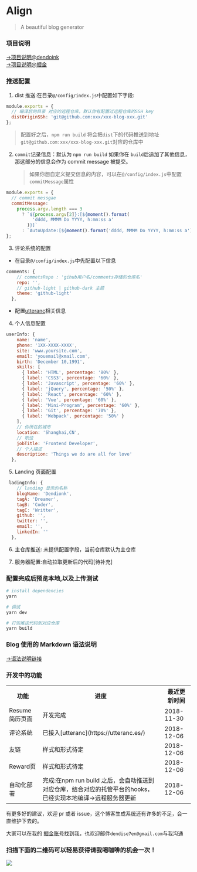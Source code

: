 # Align

> A beautiful blog generator

### 项目说明

[->项目说明@dendoink](http://www.dendoink.com/#/post/2018-11-14-Life?index=0)<br>
[->项目说明@掘金](https://juejin.im/post/5b53f9c4e51d4513ee6dcd3f)<br>

### 推送配置

1. dist 推送:在目录`@/config/index.js`中配置如下字段:

```javascript
module.exports = {
  // 编译后的目录 对应的远程仓库，默认你有配置过远程仓库的SSH key
  distOriginSSh: 'git@github.com:xxx/xxx-blog-xxx.git'
};
```

> 配置好之后，`npm run build` 将会把`dist`下的代码推送到地址`git@github.com:xxx/xxx-blog-xxx.git`对应的仓库中

2. `commit`记录信息：默认为 `npm run build` 如果你在 `build`后追加了其他信息，那这部分的信息会作为 commit message 被提交。
   > 如果你想自定义提交信息的内容，可以在`@/config/index.js`中配置`commitMessage`属性

```javascript
module.exports = {
  // commit messgae
  commitMessage:
    process.argv.length === 3
      ? `${process.argv[2]}:[${moment().format(
          'dddd, MMMM Do YYYY, h:mm:ss a'
        )}]`
      : `AutoUpdate:[${moment().format('dddd, MMMM Do YYYY, h:mm:ss a')}]`
};
```

3. 评论系统的配置

- 在目录`@/config/index.js`中先配置以下信息

```javascript
comments: {
    // commetsRepo : 'gihub用户名/comments存储的仓库名'
    repo: '',
    // github-light | github-dark 主题
    theme: 'github-light'
  },
```

- 配置[utteranc](https://utteranc.es/)相关信息

4. 个人信息配置

```javascript
userInfo: {
    name: 'name',
    phone: '1XX-XXXX-XXXX',
    site: 'www.yoursite.com',
    email: 'youemail@xmail.com',
    birth: 'December 10,1991',
    skills: [
      { label: 'HTML', percentage: '80%' },
      { label: 'CSS3', percentage: '60%' },
      { label: 'Javascript', percentage: '60%' },
      { label: 'jQuery', percentage: '50%' },
      { label: 'React', percentage: '60%' },
      { label: 'Vue', percentage: '60%' },
      { label: 'Mini-Program', percentage: '60%' },
      { label: 'Git', percentage: '70%' },
      { label: 'Webpack', percentage: '50%' }
    ],
    // 你所在的城市
    location: 'Shanghai,CN',
    // 职位
    jobTitle: 'Frontend Developer',
    // 个人描述
    description: 'Things we do are all for love'
  },
```

5. Landing 页面配置

```javascript
 ladingInfo: {
    // landing 显示的名称
    blogName: 'Dendionk',
    tagA: 'Dreamer',
    tagB: 'Coder',
    tagC: 'Writter',
    github: '',
    twitter: '',
    email: '',
    linkedIn: ''
  },
```

6. 主仓库推送: 未提供配置字段，当前仓库默认为主仓库

7. 服务器配置:自动拉取更新后的代码[待补充]

### 配置完成后预览本地,以及上传测试

```bash
# install dependencies
yarn

# 调试
yarn dev

# 打包推送代码到对应仓库
yarn build
```

### Blog 使用的 Markdown 语法说明

[->语法说明链接](https://github.com/DendiSe7enGitHub/vue-blog-generater/blob/master/markdown.md)

### 开发中的功能

<table>
  <tr>
    <th>功能</th>
    <th>进度</th>
    <th>最近更新时间</th>
  </tr>
  <tr>
    <td>Resume简历页面</td>
    <td>开发完成</td>
    <td>2018-11-30</td>
  </tr>
  <tr>
    <td>评论系统</td>
    <td>已接入[utteranc](https://utteranc.es/)</td>
    <td>2018-12-06</td>
  </tr>
  <tr>
    <td>友链</td>
    <td>样式和形式待定</td>
    <td>2018-12-06</td>
  </tr>
  <tr>
    <td>Reward页</td>
    <td>样式和形式待定</td>
    <td>2018-12-06</td>
  </tr>
  <tr>
    <td>自动化部署</td>
    <td>完成:在npm run build 之后，会自动推送到对应仓库，结合对应的托管平台的hooks，已经实现本地编译->远程服务器更新</td>
    <td>2018-12-06</td>
  </tr>
</table>

有更多好的建议，欢迎 pr 或者 issue，这个博客生成系统还有许多的不足，会一直维护下去的。<br>

大家可以在我的 [掘金账号](https://juejin.im/user/585a2f52128fe10069ba1b95)找到我，也欢迎邮件`dendise7en@gmail.com`与我沟通

### 扫描下面的二维码可以轻易获得请我喝咖啡的机会一次！

<img src="https://ws1.sinaimg.cn/large/88b26e1cly1fxx05t3mgcj20bk05kgmp.jpg"/>
